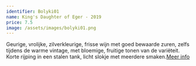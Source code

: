 ```yaml
---
identifier: Bolyki01
name: King's Daughter of Eger - 2019
price: 7.5
image: /assets/images/bolyki01.png
---
```

Geurige, vrolijke, zilverkleurige, frisse wijn met goed bewaarde zuren, zelfs tijdens de
warme vintage, met bloemige, fruitige tonen van de variëteit. Korte rijping in een stalen
tank, licht slokje met meerdere smaken.[Meer info](https://www.wijnen-bax.be/services/Bolyki01/)
 
